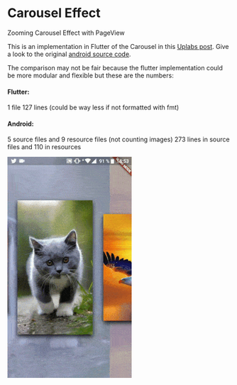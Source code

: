 # Carousel Effect

Zooming Carousel Effect with PageView

This is an implementation in Flutter of the Carousel in this [Uplabs post](https://www.uplabs.com/posts/carouseleffect). Give a look to the original [android source code](https://github.com/bhaveshjabuvani-credencys/CarouselEffect).

The comparison may not be fair because the flutter implementation could be more modular and flexible but these are the numbers:

#### Flutter:

1 file
127 lines (could be way less if not formatted with fmt)

#### Android:

5 source files and 9 resource files (not counting images)
273 lines in source files and 110 in resources

![GifSample](https://github.com/jmolins/carousel_effect/blob/master/carousel_effect.gif?raw=true)
